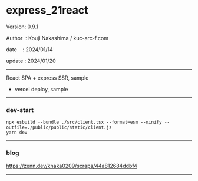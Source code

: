 ﻿# express_21react

 Version: 0.9.1

 Author  : Kouji Nakashima / kuc-arc-f.com

 date    : 2024/01/14

 update : 2024/01/20 

***

React SPA + express SSR, sample

* vercel deploy, sample
***
### dev-start

```
npx esbuild --bundle ./src/client.tsx --format=esm --minify --outfile=./public/public/static/client.js
yarn dev
```
***
### blog

https://zenn.dev/knaka0209/scraps/44a812684ddbf4

***


